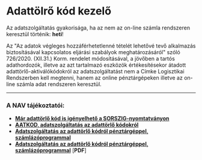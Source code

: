 # Adattölrő kód kezelő





Az adatszolgáltatás gyakorisága, ha az nem az on-line számla rendszeren keresztül történik: **heti**!

Az "Az adatok végleges hozzáférhetetlenné tételét lehetővé tevő alkalmazás biztosításával kapcsolatos eljárási szabályok meghatározásáról" szóló 726/2020. (XII.31.) Korm. rendelet módosításával, a jövőben a tartós adathordozók, illetve az azt tartalmazó eszközök értékesítésekor átadott adattörlő-aktiválókódokról az adatszolgáltatást nem a Címke Logisztikai Rendszerben kell megtenni, hanem az online pénztárgépeken illetve az on-line számla adat rendszeren keresztül.

---

### A NAV tájékoztatói:
- [**Már adattörlő kód is igényelhető a SORSZIG-nyomtatványon**](https://nav.gov.hu/ugyfeliranytu/nezzen-utana/tudjon_rola/Mar-adattorlo-kod-is-igenyelheto-a-SORSZIG-nyomtatvanyon)
- [**AATKOD, adatszolgáltatás az adattörlő kódokról**](https://nav.gov.hu/ugyfeliranytu/nezzen-utana/tudjon_rola/AATKOD_adatszolgaltatas_az_adattorlo_kodokrol)
- [**Adatszolgáltatás az adattörlő kódról pénztárgéppel, számlázóprogrammal**](https://nav.gov.hu/ado/onlinepenztargepek_1417761437385/Adatszolgaltatas_az_adattorlo_kodrol_penztargeppel_szamlazoprogrammal)
- [**Adatszolgáltatás az adattörlő kódról pénztárgéppel, számlázóprogrammal**](https://nav.gov.hu/pfile/file?path=/ado/onlinepenztargepek_1417761437385/adatszolgaltatas-az-adattorlo-kodrol-penztargeppel-szamlazoprogrammal-tajekoztato) [**PDF**]


